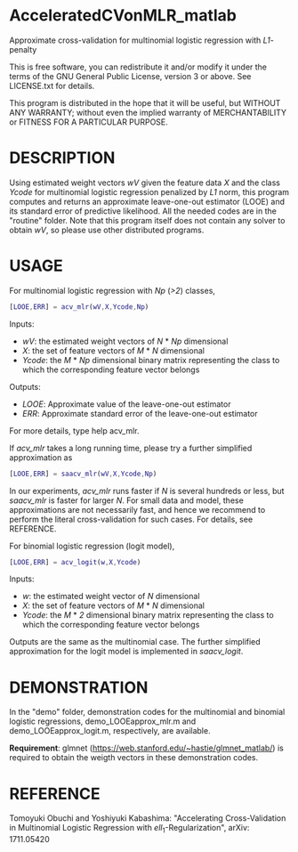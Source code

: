 # AcceleratedCVonMLR_matlab
Approximate cross-validation for multinomial logistic regression with *L1*-penalty

This is free software, you can redistribute it and/or modify it under the terms of the GNU General Public License, version 3 or above. See LICENSE.txt for details.

This program is distributed in the hope that it will be useful, but WITHOUT ANY WARRANTY; without even the implied warranty of MERCHANTABILITY or FITNESS FOR A PARTICULAR PURPOSE.

# DESCRIPTION
Using estimated weight vectors *wV* given the feature data *X* and the class *Ycode* for multinomial logistic regression penalized by *L1* norm, this program computes and returns an approximate leave-one-out estimator (LOOE) and its standard error of predictive likelihood. All the needed codes are in the "routine" folder. Note that this program itself does not contain any solver to obtain *wV*, so please use other distributed programs. 

# USAGE
For multinomial logistic regression with *Np* (*>2*) classes, 
```matlab
[LOOE,ERR] = acv_mlr(wV,X,Ycode,Np)
```
Inputs:
- *wV*: the estimated weight vectors of *N* * *Np* dimensional
- *X*: the set of feature vectors  of *M* * *N* dimensional
- *Ycode*: the *M* * *Np* dimensional binary matrix representing the class to which the corresponding feature vector belongs 

Outputs:
- *LOOE*: Approximate value of the leave-one-out estimator
- *ERR*: Approximate standard error of the leave-one-out estimator

For more details, type help acv_mlr.

If *acv_mlr* takes a long running time, please try a further simplified approximation as
```matlab
[LOOE,ERR] = saacv_mlr(wV,X,Ycode,Np)
```
In our experiments, *acv_mlr* runs faster if *N* is several hundreds or less, but *saacv_mlr* is faster for larger *N*. For small data and model, these approximations are not necessarily fast, and hence we recommend to perform the literal cross-validation for such cases. For details, see REFERENCE.

For binomial logistic regression (logit model), 
```matlab
[LOOE,ERR] = acv_logit(w,X,Ycode)
```
Inputs:
- *w*: the estimated weight vector of *N* dimensional
- *X*: the set of feature vectors  of *M* * *N* dimensional
- *Ycode*: the *M* * *2* dimensional binary matrix representing the class to which the corresponding feature vector belongs 

Outputs are the same as the multinomial case. The  further simplified approximation for the logit model is implemented in *saacv_logit*. 

# DEMONSTRATION
In the "demo" folder, demonstration codes for the multinomial and binomial logistic regressions, demo_LOOEapprox_mlr.m and demo_LOOEapprox_logit.m, respectively, are available.

**Requirement**: glmnet (https://web.stanford.edu/~hastie/glmnet_matlab/) is required to obtain the weigth vectors in these demonstration codes.
 
# REFERENCE
Tomoyuki Obuchi and Yoshiyuki Kabashima: "Accelerating Cross-Validation in Multinomial Logistic Regression with $ell_1$-Regularization", arXiv: 1711.05420


